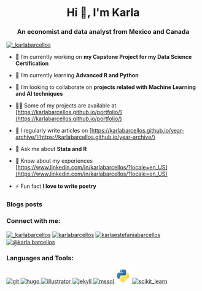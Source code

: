 <h1 align="center">Hi 👋, I'm Karla</h1>
<h3 align="center">An economist and data analyst from Mexico and Canada</h3>

<p align="left"> <a href="https://twitter.com/_karlabarcellos" target="blank"><img src="https://img.shields.io/twitter/follow/_karlabarcellos?logo=twitter&style=for-the-badge" alt="_karlabarcellos" /></a> </p>

- 🔭 I’m currently working on **my Capstone Project for my Data Science Certification**

- 🌱 I’m currently learning **Advanced R and Python**

- 👯 I’m looking to collaborate on **projects related with Machine Learning and AI techniques**

- 👨‍💻 Some of my projects are available at [https://karlabarcellos.github.io/portfolio/](https://karlabarcellos.github.io/portfolio/)

- 📝 I regularly write articles on [https://karlabarcellos.github.io/year-archive/](https://karlabarcellos.github.io/year-archive/)

- 💬 Ask me about **Stata and R**

- 📄 Know about my experiences [https://www.linkedin.com/in/karlabarcellos/?locale=en_US](https://www.linkedin.com/in/karlabarcellos/?locale=en_US)

- ⚡ Fun fact **I love to write poetry**

### Blogs posts
<!-- BLOG-POST-LIST:START -->
<!-- BLOG-POST-LIST:END -->

<h3 align="left">Connect with me:</h3>
<p align="left">
<a href="https://twitter.com/_karlabarcellos" target="blank"><img align="center" src="https://raw.githubusercontent.com/rahuldkjain/github-profile-readme-generator/master/src/images/icons/Social/twitter.svg" alt="_karlabarcellos" height="30" width="40" /></a>
<a href="https://linkedin.com/in/karlabarcellos" target="blank"><img align="center" src="https://raw.githubusercontent.com/rahuldkjain/github-profile-readme-generator/master/src/images/icons/Social/linked-in-alt.svg" alt="karlabarcellos" height="30" width="40" /></a>
<a href="https://instagram.com/karlaestefaniabarcellos" target="blank"><img align="center" src="https://raw.githubusercontent.com/rahuldkjain/github-profile-readme-generator/master/src/images/icons/Social/instagram.svg" alt="karlaestefaniabarcellos" height="30" width="40" /></a>
<a href="https://medium.com/@karla.barcellos" target="blank"><img align="center" src="https://raw.githubusercontent.com/rahuldkjain/github-profile-readme-generator/master/src/images/icons/Social/medium.svg" alt="@karla.barcellos" height="30" width="40" /></a>
</p>

<h3 align="left">Languages and Tools:</h3>
<p align="left"> <a href="https://git-scm.com/" target="_blank" rel="noreferrer"> <img src="https://www.vectorlogo.zone/logos/git-scm/git-scm-icon.svg" alt="git" width="40" height="40"/> </a> <a href="https://gohugo.io/" target="_blank" rel="noreferrer"> <img src="https://api.iconify.design/logos-hugo.svg" alt="hugo" width="40" height="40"/> </a> <a href="https://www.adobe.com/in/products/illustrator.html" target="_blank" rel="noreferrer"> <img src="https://www.vectorlogo.zone/logos/adobe_illustrator/adobe_illustrator-icon.svg" alt="illustrator" width="40" height="40"/> </a> <a href="https://jekyllrb.com/" target="_blank" rel="noreferrer"> <img src="https://www.vectorlogo.zone/logos/jekyllrb/jekyllrb-icon.svg" alt="jekyll" width="40" height="40"/> </a> <a href="https://www.microsoft.com/en-us/sql-server" target="_blank" rel="noreferrer"> <img src="https://www.svgrepo.com/show/303229/microsoft-sql-server-logo.svg" alt="mssql" width="40" height="40"/> </a> <a href="https://www.python.org" target="_blank" rel="noreferrer"> <img src="https://raw.githubusercontent.com/devicons/devicon/master/icons/python/python-original.svg" alt="python" width="40" height="40"/> </a> <a href="https://scikit-learn.org/" target="_blank" rel="noreferrer"> <img src="https://upload.wikimedia.org/wikipedia/commons/0/05/Scikit_learn_logo_small.svg" alt="scikit_learn" width="40" height="40"/> </a> </p>

